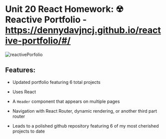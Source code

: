 # Unit 20 React Homework: ☢ Reactive Portfolio - https://dennydavjncj.github.io/reactive-portfolio/#/

![reactivePorfolio](https://user-images.githubusercontent.com/62162419/107902145-93d1e400-6f13-11eb-9fd9-598762e50cff.PNG)

## Features:

* Updated portfolio featuring 6 total projects

* Uses React

* A `Header` component that appears on multiple pages 

* Navigation with React Router, dynamic rendering, or another third part router

* Leads to a polished github repository featuring 6 of my most cherished projects to date

